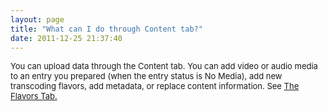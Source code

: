 ```yaml
---
layout: page
title: "What can I do through Content tab?"
date: 2011-12-25 21:37:40
---
```


<span style="font-size: small;">You can upload data through the Content tab. You can add video or audio media to an entry you prepared (when the entry status is No Media), add new transcoding flavors, add metadata, or replace content information. See <a href="/faq/what-flavors-tab" target="_blank" title="What is the flavors tab?">The Flavors Tab. </a></span>